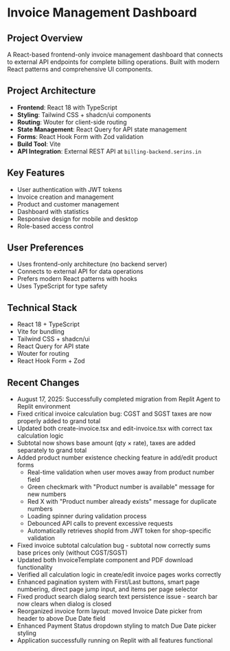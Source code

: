 # Invoice Management Dashboard

## Project Overview
A React-based frontend-only invoice management dashboard that connects to external API endpoints for complete billing operations. Built with modern React patterns and comprehensive UI components.

## Project Architecture
- **Frontend**: React 18 with TypeScript
- **Styling**: Tailwind CSS + shadcn/ui components
- **Routing**: Wouter for client-side routing
- **State Management**: React Query for API state management
- **Forms**: React Hook Form with Zod validation
- **Build Tool**: Vite
- **API Integration**: External REST API at `billing-backend.serins.in`

## Key Features
- User authentication with JWT tokens
- Invoice creation and management
- Product and customer management
- Dashboard with statistics
- Responsive design for mobile and desktop
- Role-based access control

## User Preferences
- Uses frontend-only architecture (no backend server)
- Connects to external API for data operations
- Prefers modern React patterns with hooks
- Uses TypeScript for type safety

## Technical Stack
- React 18 + TypeScript
- Vite for bundling
- Tailwind CSS + shadcn/ui
- React Query for API state
- Wouter for routing
- React Hook Form + Zod

## Recent Changes
- August 17, 2025: Successfully completed migration from Replit Agent to Replit environment
- Fixed critical invoice calculation bug: CGST and SGST taxes are now properly added to grand total
- Updated both create-invoice.tsx and edit-invoice.tsx with correct tax calculation logic
- Subtotal now shows base amount (qty × rate), taxes are added separately to grand total
- Added product number existence checking feature in add/edit product forms
  - Real-time validation when user moves away from product number field
  - Green checkmark with "Product number is available" message for new numbers
  - Red X with "Product number already exists" message for duplicate numbers
  - Loading spinner during validation process
  - Debounced API calls to prevent excessive requests
  - Automatically retrieves shopId from JWT token for shop-specific validation
- Fixed invoice subtotal calculation bug - subtotal now correctly sums base prices only (without CGST/SGST)
- Updated both InvoiceTemplate component and PDF download functionality
- Verified all calculation logic in create/edit invoice pages works correctly
- Enhanced pagination system with First/Last buttons, smart page numbering, direct page jump input, and items per page selector
- Fixed product search dialog search text persistence issue - search bar now clears when dialog is closed
- Reorganized invoice form layout: moved Invoice Date picker from header to above Due Date field
- Enhanced Payment Status dropdown styling to match Due Date picker styling
- Application successfully running on Replit with all features functional